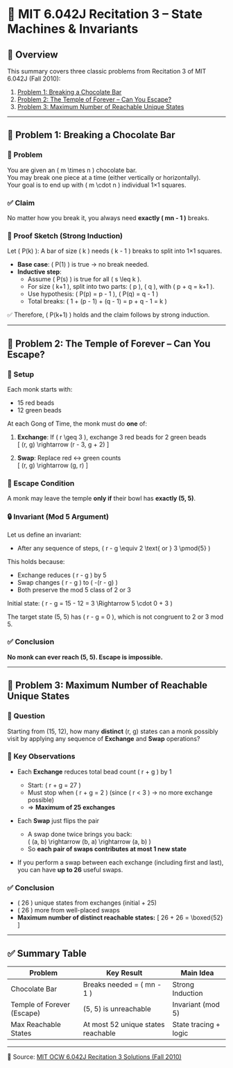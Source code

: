 # 🧠 MIT 6.042J Recitation 3 – State Machines & Invariants

## 📘 Overview

This summary covers three classic problems from Recitation 3 of MIT 6.042J (Fall 2010):

1. [Problem 1: Breaking a Chocolate Bar](#-problem-1-breaking-a-chocolate-bar)
2. [Problem 2: The Temple of Forever – Can You Escape?](#-problem-2-the-temple-of-forever--can-you-escape)
3. [Problem 3: Maximum Number of Reachable Unique States](#-problem-3-maximum-number-of-reachable-unique-states)

---

## 🍫 Problem 1: Breaking a Chocolate Bar

### 🧩 Problem

You are given an \( m \times n \) chocolate bar.  
You may break one piece at a time (either vertically or horizontally).  
Your goal is to end up with \( m \cdot n \) individual 1×1 squares.

### ✅ Claim

No matter how you break it, you always need **exactly \( mn - 1 \)** breaks.

### 🧠 Proof Sketch (Strong Induction)

Let \( P(k) \): A bar of size \( k \) needs \( k - 1 \) breaks to split into 1×1 squares.

- **Base case**: \( P(1) \) is true → no break needed.
- **Inductive step**:
  - Assume \( P(s) \) is true for all \( s \leq k \).
  - For size \( k+1 \), split into two parts: \( p \), \( q \), with \( p + q = k+1 \).
  - Use hypothesis: \( P(p) = p - 1 \), \( P(q) = q - 1 \)
  - Total breaks: \( 1 + (p - 1) + (q - 1) = p + q - 1 = k \)

✅ Therefore, \( P(k+1) \) holds and the claim follows by strong induction.

---

## 🧘 Problem 2: The Temple of Forever – Can You Escape?

### 🧩 Setup

Each monk starts with:
- 15 red beads
- 12 green beads

At each Gong of Time, the monk must do **one** of:

1. **Exchange**: If \( r \geq 3 \), exchange 3 red beads for 2 green beads  
   \[
   (r, g) \rightarrow (r - 3, g + 2)
   \]

2. **Swap**: Replace red ↔ green counts  
   \[
   (r, g) \rightarrow (g, r)
   \]

### 🎯 Escape Condition

A monk may leave the temple **only if** their bowl has **exactly (5, 5)**.

### 🔒 Invariant (Mod 5 Argument)

Let us define an invariant:
- After any sequence of steps, \( r - g \equiv 2 \text{ or } 3 \pmod{5} \)

This holds because:
- Exchange reduces \( r - g \) by 5
- Swap changes \( r - g \) to \( -(r - g) \)
- Both preserve the mod 5 class of 2 or 3

Initial state: \( r - g = 15 - 12 = 3 \Rightarrow 5 \cdot 0 + 3 \)

The target state (5, 5) has \( r - g = 0 \), which is not congruent to 2 or 3 mod 5.

### ✅ Conclusion

**No monk can ever reach (5, 5). Escape is impossible.**

---

## 🔢 Problem 3: Maximum Number of Reachable Unique States

### 🧩 Question

Starting from (15, 12), how many **distinct** (r, g) states can a monk possibly visit by applying any sequence of **Exchange** and **Swap** operations?

### 🧠 Key Observations

- Each **Exchange** reduces total bead count \( r + g \) by 1  
  - Start: \( r + g = 27 \)
  - Must stop when \( r + g = 2 \) (since \( r < 3 \) → no more exchange possible)
  - ⇒ **Maximum of 25 exchanges**

- Each **Swap** just flips the pair  
  - A swap done twice brings you back:  
    \( (a, b) \rightarrow (b, a) \rightarrow (a, b) \)
  - So **each pair of swaps contributes at most 1 new state**

- If you perform a swap between each exchange (including first and last), you can have **up to 26** useful swaps.

### ✅ Conclusion

- \( 26 \) unique states from exchanges (initial + 25)
- \( 26 \) more from well-placed swaps
- **Maximum number of distinct reachable states:**
  \[
  26 + 26 = \boxed{52}
  \]

---

## ✅ Summary Table

| Problem                        | Key Result                         | Main Idea            |
|-------------------------------|------------------------------------|----------------------|
| Chocolate Bar                 | Breaks needed = \( mn - 1 \)        | Strong Induction     |
| Temple of Forever (Escape)    | (5, 5) is unreachable               | Invariant (mod 5)    |
| Max Reachable States          | At most 52 unique states reachable | State tracing + logic |

---

📘 Source: [MIT OCW 6.042J Recitation 3 Solutions (Fall 2010)](https://ocw.mit.edu/courses/6-042j-mathematics-for-computer-science-fall-2010/53de72598d04039f51069ac2e1ac812e_MIT6_042JF10_rec03_sol.pdf)
